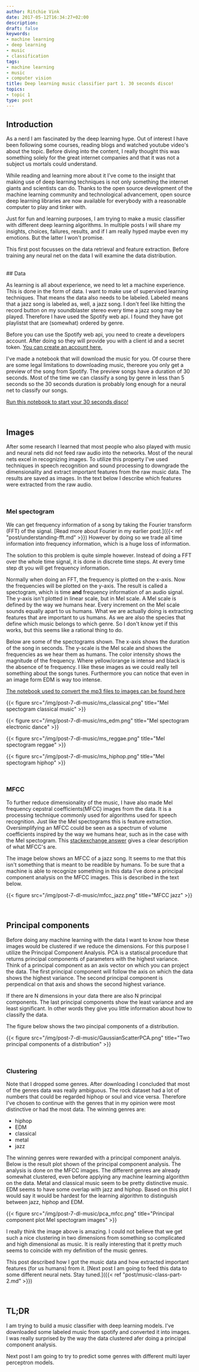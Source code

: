 ```yaml
---
author: Ritchie Vink
date: 2017-05-12T16:34:27+02:00
description: 
draft: false
keywords:
- machine learning
- deep learning
- music
- classification
tags:
- machine learning
- music
- computer vision
title: Deep learning music classifier part 1. 30 seconds disco!
topics:
- topic 1
type: post
---
```


## Introduction

As a nerd I am fascinated by the deep learning hype. Out of interest I have been following some courses, reading blogs and watched youtube video's about the topic. Before diving into the content, I really thought this was something solely for the great internet companies and that it was not a subject us mortals could understand. 

While reading and learning more about it I've come to the insight that making use of deep learning techniques is not only something the internet giants and scientists can do. Thanks to the open source development of the machine learning community and technological advancement, open source deep learning libraries are now available for everybody with a reasonable computer to play and tinker with.

Just for fun and learning purposes, I am trying to make a music classifier with different deep learning algorithms. In multiple posts I will share my insights, choices, failures, results, and if I am really hyped maybe even my emotions. But the latter I won't promise.

This first post focusses on the data retrieval and feature extraction. Before training any neural net on the data I will examine the data distribution.



<br/>
## Data

As learning is all about experience, we need to let a machine experience. This is done in the form of data. I want to make use of supervised learning techniques. That means the data also needs to be labeled. Labeled means that a jazz song is labeled as, well, a jazz song. I don't feel like hitting the record button on my soundblaster stereo every time a jazz song may be played. Therefore I have used the Spotify web api. I found they have got playlistst that are (somewhat) ordered by genre.

Before you can use the Spotify web api, you need to create a developers account. After doing so they will provide you with a client id and a secret token. [You can create an account here.](https://developer.spotify.com/my-applications/#!/applications)

I've made a notebook that will download the music for you. Of course there are some legal limitations to downloading music, thereore you only get a preview of the song from Spotify. The preview songs have a duration of 30 seconds. Most of the time we can classify a song by genre in less than 5 seconds so the 30 seconds duration is probably long enough for a neural net to classify our songs.

[Run this notebook to start your 30 seconds disco!](https://github.com/ritchie46/music-classification/blob/master/get_data.ipynb)

<br/>

## Images

After some research I learned that most people who also played with music and neural nets did not feed raw audio into the networks. Most of the neural nets excel in recognizing images. To utilize this property I've used techniques in speech recognition and sound processing to downgrade the dimensionality and extract important features from the raw music data. The results are saved as images. In the text below I describe which features were extracted from the raw audio.

<br/>

### Mel spectogram

We can get frequency information of a song by taking the Fourier transform (FFT)  of the signal. [Read more about Fourier in my earlier post.]({{< ref "post/understanding-fft.md" >}}) However by doing so we trade all time information into frequency information, which is a huge loss of information. 

The solution to this problem is quite simple however. Instead of doing a FFT over the whole time signal, it is done in discrete time steps. At every time step dt you will get frequency information. 

Normally when doing an FFT, the frequency is plotted on the x-axis. Now the frequencies will be plotted on the y-axis. The result is called a spectogram, which is time **and** frequency information of an audio signal. The y-axis isn't plotted in linear scale, but in Mel scale. A Mel scale is defined by the way we humans hear. Every increment on the Mel scale sounds equally apart to us humans. What we are actually doing is extracting features that are important to us humans. As we are also the species that define which music belongs to which genre. So I don't know yet if this works, but this seems like a rational thing to do.

Below are some of the spectograms shown. The x-axis shows the duration of the song in seconds. The y-scale is the Mel scale and shows the frequencies as we hear them as humans. The color intensity shows the magnitude of the frequency. Where yellow/orange is intense and black is the absence of te frequency. I like these images as we could really tell something about the songs tunes. Furthermore you can notice that even in an image form EDM is way too intense.

[The notebook used to convert the mp3 files to images can be found here](https://github.com/ritchie46/music-classification/blob/master/modify_data.ipynb)

{{< figure src="/img/post-7-dl-music/ms_classical.png" title="Mel spectogram classical music" >}}

{{< figure src="/img/post-7-dl-music/ms_edm.png" title="Mel spectogram electronic dance" >}}

{{< figure src="/img/post-7-dl-music/ms_reggae.png" title="Mel spectogram reggae" >}}

{{< figure src="/img/post-7-dl-music/ms_hiphop.png" title="Mel spectogram hiphop" >}}

<br/>

### MFCC

To further reduce dimensionality of the music, I have also made Mel frequency cepstral coefficients(MFCC) images from the data. It is a processing technique commonly used for algorithms used for speech recognition. Just like the Mel spectograms this is feature extraction. Oversimplifying an MFCC could be seen as a spectrum of volume coefficients inspired by the way we humans hear, such as in the case with the Mel spectogram. This [stackexchange answer](https://dsp.stackexchange.com/questions/6499/help-calculating-understanding-the-mfccs-mel-frequency-cepstrum-coefficients) gives a clear description of what MFCC's are.

The image below shows an MFCC of a jazz song. It seems to me that this isn't something that is meant to be readible by humans. To be sure that a machine is able to recognize something in this data I've done a principal component analysis on the MFCC images. This is described in the text below.

{{< figure src="/img/post-7-dl-music/mfcc_jazz.png" title="MFCC jazz" >}}

<br/>

## Principal components

Before doing any machine learning with the data I want to know how these images would be clustered if we reduce the dimensions. For this purpose I utilize the Principal Component Analysis. PCA is a statiscal procedure that returns principal components of parameters with the highest variance. Think of a principal component as an axis vector on which you can project the data. The first principal component will follow the axis on which the data shows the highest variance. The second principal component is perpendical on that axis and shows the second highest variance.

If there are N dimensions in your data there are also N principal components. The last principal components show the least variance and are least significant. In other words they give you little information about how to classify the data.

The figure below shows the two pincipal components of a distribution. 

{{< figure src="/img/post-7-dl-music/GaussianScatterPCA.png" title="Two principal components of a distribution" >}}

<br/>

### Clustering

Note that I dropped some genres. After downloading I concluded that most of the genres data was really ambiguous. The rock dataset had a lot of numbers that could be regarded hiphop or soul and vice versa. Therefore I've chosen to continue with the genres that in my opinion were most distinctive or had the most data. The winning genres are:

* hiphop
* EDM
* classical
* metal
* jazz

The winning genres were rewarded with a principal component analyis. Below is the result plot shown of the principal component analysis. The analysis is done on the MFCC images. The different genres are already somewhat clustered, even before applying any machine learning algorithm on the data. Metal and classical music seem to be pretty distinctive music. EDM seems to have some overlap with jazz and hiphop. Based on this plot I would say it would be hardest for the learning algorithm to distinguish between jazz, hiphop and EDM.


{{< figure src="/img/post-7-dl-music/pca_mfcc.png" title="Principal component plot Mel spectogram images" >}}

I really think the image above is amazing. I could not believe that we get such a nice clustering in two dimensions from something so complicated and high dimensional as music. It is really interesting that it pretty much seems to coincide with my definition of the music genres. 

This post described how I got the music data and how extracted important features (for us humans) from it. [Next post I am going to feed this data to some different neural nets. Stay tuned.]({{< ref "post/music-class-part-2.md" >}}) 


<br/>

## TL;DR
I am trying to build a music classifier with deep learning models. I've downloaded some labeled music from spotify and converted it into images. I was really surprised by the way the data clustered afer doing a principal component analysis. 

Next post I am going to try to predict some genres with different multi layer perceptron models.

